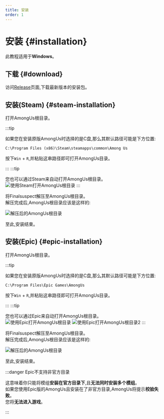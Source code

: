 ```yaml
---
title: 安装
order: 1
---
```


# 安装 {#installation}

此教程适用于**Windows**。

## 下载 {#download}

访问[Release](https://github.com/XtremeWave/FinalSuspect/releases)页面,下载最新版本的安装包。

## 安装(Steam) {#steam-installation}

打开AmongUs根目录。

:::tip

如果您在安装原版AmongUs时选择的是C盘,那么其默认路径可能是下方位置:

```
C:\Program Files (x86)\Steam\steamapps\common\Among Us
```

按下`Win` + `R`,并粘贴这串路径即可打开AmongUs目录。

:::
:::tip

您也可以通过Steam来自动打开AmongUs根目录。
![使用Steam打开AmongUs根目录](https://api.xtreme.net.cn/Docs/FinalSuspect/Guide/OpenAmongUsWithSteam.png)
:::

将Finalsuspect解压至AmongUs根目录。\
解压完成后,AmongUs根目录应该是这样的:

![解压后的AmongUs根目录](https://api.xtreme.net.cn/Docs/FinalSuspect/Guide/SteamUnzip.png)

至此,安装结束。

## 安装(Epic) {#epic-installation}

打开AmongUs根目录。

:::tip

如果您在安装原版AmongUs时选择的是C盘,那么其默认路径可能是下方位置:

```
C:\Program Files\Epic Games\AmongUs
```

按下`Win` + `R`,并粘贴这串路径即可打开AmongUs目录。

:::
:::tip

您也可以通过Epic来自动打开AmongUs根目录。
![使用Epic打开AmongUs根目录](https://api.xtreme.net.cn/Docs/FinalSuspect/Guide/OpenAmongWithEpic.png)
![使用Epic打开AmongUs根目录2](https://api.xtreme.net.cn/Docs/FinalSuspect/Guide/OpenAmongWithEpic2.png)
:::

将Finalsuspect解压至AmongUs根目录。\
解压完成后,AmongUs根目录应该是这样的:

![解压后的AmongUs根目录](https://api.xtreme.net.cn/Docs/FinalSuspect/Guide/EpicUnzip.png)

至此,安装结束。

:::danger Epic不支持非官方目录

这意味着你只能将模组**安装在官方目录下**,且**无法同时安装多个模组**。\
如果您使用Epic版的AmongUs且安装在了非官方目录,AmongUs将提示**校验失败**。\
您将**无法进入游戏**。

:::